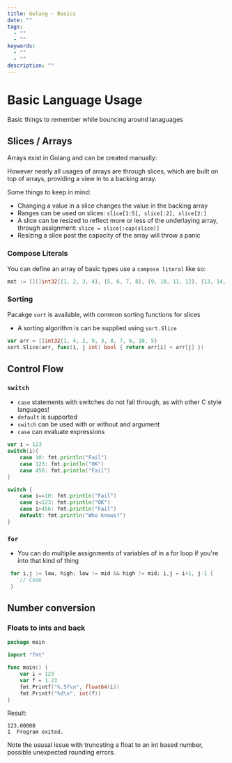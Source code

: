 ```yaml
---
title: Golang - Basics
date: ""
tags:
  - ""
  - ""
keywords:
  - ""
  - ""
description: ""
---
```


# Basic Language Usage

Basic things to remember while bouncing around lanaguages

## Slices / Arrays

Arrays exist in Golang and can be created manually:

However nearly all usages of arrays are through slices, which are built on top of arrays, providing a view in to a backing array.

Some things to keep in mind:

* Changing a value in a slice changes the value in the backing array 
* Ranges can be used on slices: `slice[1:5], slice[:2], slice[2:]`
* A slice can be resized to reflect more or less of the underlaying array, through assignment: `slice = slice[:cap(slice)]`
* Resizing a slice past the capacity of the array will throw a panic

### Compose Literals

You can define an array of basic types use a `compose literal` like so:

````go
mat := [][]int32{{1, 2, 3, 4}, {5, 6, 7, 8}, {9, 10, 11, 12}, {13, 14, 15, 16}}

````

### Sorting

Pacakge `sort` is available, with common sorting functions for slices

* A sorting algorithm is can be supplied using `sort.Slice`

````go
var arr = []int32{1, 4, 2, 9, 3, 8, 7, 6, 10, 5}
sort.Slice(arr, func(i, j int) bool { return arr[i] < arr[j] })
````

## Control Flow

### `switch`

* `case` statements with switches do not fall through, as with other C style languages!
* `default` is supported
* `switch` can be used with or without and argument
* `case` can evaluate expressions

````go
var i = 123
switch(i){
	case 10: fmt.println("Fail")
	case 123: fmt.println("OK")
	case 456: fmt.println("Fail")
}

switch {
	case i==10: fmt.println("Fail")
	case i<123: fmt.println("OK")
	case i>456: fmt.println("Fail")
	default: fmt.println("Who knows?")
}
````

### `for`

* You can do multiplie assignments of variables of in a for loop if you're into that kind of thing

````go
 for i,j := low, high; low != mid && high != mid; i,j = i+1, j-1 {
	// Code
 }
````

## Number conversion

### Floats to ints and back

````go
package main

import "fmt"

func main() {
	var i = 123
	var f = 1.23
	fmt.Printf("%.5f\n", float64(i))
	fmt.Printf("%d\n", int(f))
}
````

Result: 

````
123.00000
1  Program exited.
````

Note the ususal issue with truncating a float to an int based number, possible unexpected rounding errors.

